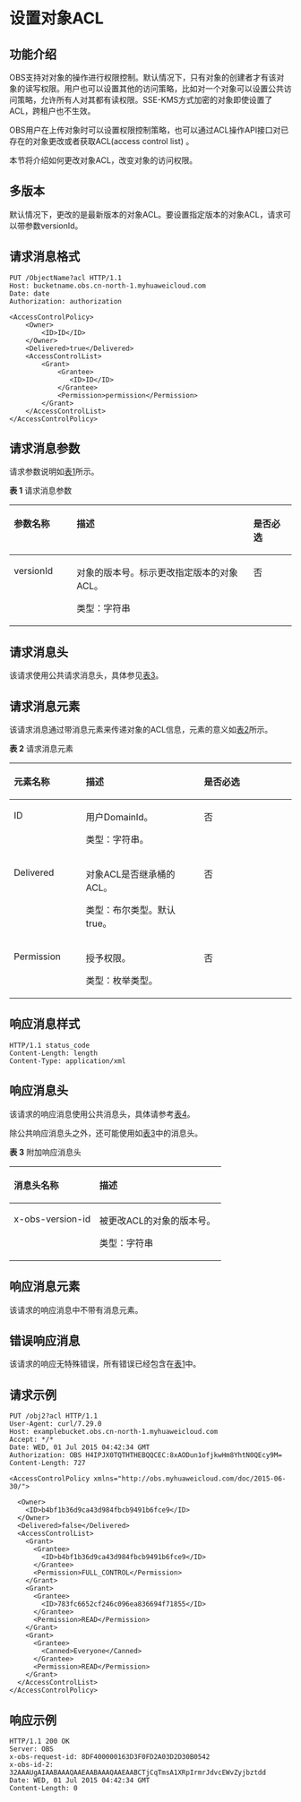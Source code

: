 # 设置对象ACL<a name="ZH-CN_TOPIC_0100846778"></a>

## 功能介绍<a name="section5584184924715"></a>

OBS支持对对象的操作进行权限控制。默认情况下，只有对象的创建者才有该对象的读写权限。用户也可以设置其他的访问策略，比如对一个对象可以设置公共访问策略，允许所有人对其都有读权限。SSE-KMS方式加密的对象即使设置了ACL，跨租户也不生效。

OBS用户在上传对象时可以设置权限控制策略，也可以通过ACL操作API接口对已存在的对象更改或者获取ACL\(access control list\) 。

本节将介绍如何更改对象ACL，改变对象的访问权限。

## 多版本<a name="section48384196"></a>

默认情况下，更改的是最新版本的对象ACL。要设置指定版本的对象ACL，请求可以带参数versionId。

## 请求消息格式<a name="section32804580"></a>

```
PUT /ObjectName?acl HTTP/1.1 
Host: bucketname.obs.cn-north-1.myhuaweicloud.com 
Date: date
Authorization: authorization

<AccessControlPolicy> 
    <Owner> 
        <ID>ID</ID> 
    </Owner> 
    <Delivered>true</Delivered>
    <AccessControlList> 
        <Grant> 
            <Grantee>
               <ID>ID</ID>
            </Grantee> 
            <Permission>permission</Permission> 
        </Grant> 
    </AccessControlList> 
</AccessControlPolicy>
```

## 请求消息参数<a name="section26805765"></a>

请求参数说明如[表1](#table44298471191845)所示。

**表 1**  请求消息参数

<a name="table44298471191845"></a>
<table><thead align="left"><tr id="row25509231"><th class="cellrowborder" valign="top" width="22.220000000000002%" id="mcps1.2.4.1.1"><p id="p52981853"><a name="p52981853"></a><a name="p52981853"></a><strong id="b7074630"><a name="b7074630"></a><a name="b7074630"></a>参数名称</strong></p>
</th>
<th class="cellrowborder" valign="top" width="62.629999999999995%" id="mcps1.2.4.1.2"><p id="p36174163"><a name="p36174163"></a><a name="p36174163"></a><strong id="b57132017"><a name="b57132017"></a><a name="b57132017"></a>描述</strong></p>
</th>
<th class="cellrowborder" valign="top" width="15.15%" id="mcps1.2.4.1.3"><p id="p64290664"><a name="p64290664"></a><a name="p64290664"></a><strong id="b41745067"><a name="b41745067"></a><a name="b41745067"></a>是否必选</strong></p>
</th>
</tr>
</thead>
<tbody><tr id="row25907270"><td class="cellrowborder" valign="top" width="22.220000000000002%" headers="mcps1.2.4.1.1 "><p id="p18114101"><a name="p18114101"></a><a name="p18114101"></a>versionId</p>
</td>
<td class="cellrowborder" valign="top" width="62.629999999999995%" headers="mcps1.2.4.1.2 "><p id="p57956065"><a name="p57956065"></a><a name="p57956065"></a>对象的版本号。标示更改指定版本的对象ACL。</p>
<p id="p51842537"><a name="p51842537"></a><a name="p51842537"></a>类型：字符串</p>
</td>
<td class="cellrowborder" valign="top" width="15.15%" headers="mcps1.2.4.1.3 "><p id="p38495930"><a name="p38495930"></a><a name="p38495930"></a>否</p>
</td>
</tr>
</tbody>
</table>

## 请求消息头<a name="section39925296"></a>

该请求使用公共请求消息头，具体参见[表3](REST-API介绍.md#table25197309)。

## 请求消息元素<a name="section23783351"></a>

该请求消息通过带消息元素来传递对象的ACL信息，元素的意义如[表2](#table6365150)所示。

**表 2**  请求消息元素

<a name="table6365150"></a>
<table><thead align="left"><tr id="row46397570"><th class="cellrowborder" valign="top" width="25.509999999999998%" id="mcps1.2.4.1.1"><p id="p106807"><a name="p106807"></a><a name="p106807"></a><strong id="b961269"><a name="b961269"></a><a name="b961269"></a>元素名称</strong></p>
</th>
<th class="cellrowborder" valign="top" width="41.839999999999996%" id="mcps1.2.4.1.2"><p id="p10753930"><a name="p10753930"></a><a name="p10753930"></a><strong id="b29676507"><a name="b29676507"></a><a name="b29676507"></a>描述</strong></p>
</th>
<th class="cellrowborder" valign="top" width="32.65%" id="mcps1.2.4.1.3"><p id="p54986906"><a name="p54986906"></a><a name="p54986906"></a><strong id="b25120114"><a name="b25120114"></a><a name="b25120114"></a>是否必选</strong></p>
</th>
</tr>
</thead>
<tbody><tr id="row21463316"><td class="cellrowborder" valign="top" width="25.509999999999998%" headers="mcps1.2.4.1.1 "><p id="p60807051"><a name="p60807051"></a><a name="p60807051"></a>ID</p>
</td>
<td class="cellrowborder" valign="top" width="41.839999999999996%" headers="mcps1.2.4.1.2 "><p id="p26424127"><a name="p26424127"></a><a name="p26424127"></a>用户DomainId。</p>
<p id="p36490555"><a name="p36490555"></a><a name="p36490555"></a>类型：字符串。</p>
</td>
<td class="cellrowborder" valign="top" width="32.65%" headers="mcps1.2.4.1.3 "><p id="p2944980"><a name="p2944980"></a><a name="p2944980"></a>否</p>
</td>
</tr>
<tr id="row4036034411024"><td class="cellrowborder" valign="top" width="25.509999999999998%" headers="mcps1.2.4.1.1 "><p id="p4238406111028"><a name="p4238406111028"></a><a name="p4238406111028"></a>Delivered</p>
</td>
<td class="cellrowborder" valign="top" width="41.839999999999996%" headers="mcps1.2.4.1.2 "><p id="p1055692911028"><a name="p1055692911028"></a><a name="p1055692911028"></a>对象ACL是否继承桶的ACL。</p>
<p id="p2790349711028"><a name="p2790349711028"></a><a name="p2790349711028"></a>类型：布尔类型。默认true。</p>
</td>
<td class="cellrowborder" valign="top" width="32.65%" headers="mcps1.2.4.1.3 "><p id="p4559078011028"><a name="p4559078011028"></a><a name="p4559078011028"></a>否</p>
</td>
</tr>
<tr id="row34127147"><td class="cellrowborder" valign="top" width="25.509999999999998%" headers="mcps1.2.4.1.1 "><p id="p12835559"><a name="p12835559"></a><a name="p12835559"></a>Permission</p>
</td>
<td class="cellrowborder" valign="top" width="41.839999999999996%" headers="mcps1.2.4.1.2 "><p id="p33047326"><a name="p33047326"></a><a name="p33047326"></a>授予权限。</p>
<p id="p28990484"><a name="p28990484"></a><a name="p28990484"></a>类型：枚举类型。</p>
</td>
<td class="cellrowborder" valign="top" width="32.65%" headers="mcps1.2.4.1.3 "><p id="p66527890"><a name="p66527890"></a><a name="p66527890"></a>否</p>
</td>
</tr>
</tbody>
</table>

## 响应消息样式<a name="section12723569"></a>

```
HTTP/1.1 status_code
Content-Length: length
Content-Type: application/xml
```

## 响应消息头<a name="section47403265"></a>

该请求的响应消息使用公共消息头，具体请参考[表4](REST-API介绍.md#d0e686)。

除公共响应消息头之外，还可能使用如[表3](#table21765641102739)中的消息头。

**表 3**  附加响应消息头

<a name="table21765641102739"></a>
<table><thead align="left"><tr id="row52223563"><th class="cellrowborder" valign="top" width="40.400000000000006%" id="mcps1.2.3.1.1"><p id="p2250249"><a name="p2250249"></a><a name="p2250249"></a>消息头名称</p>
</th>
<th class="cellrowborder" valign="top" width="59.599999999999994%" id="mcps1.2.3.1.2"><p id="p48052491"><a name="p48052491"></a><a name="p48052491"></a>描述</p>
</th>
</tr>
</thead>
<tbody><tr id="row67046586"><td class="cellrowborder" valign="top" width="40.400000000000006%" headers="mcps1.2.3.1.1 "><p id="p62064381"><a name="p62064381"></a><a name="p62064381"></a>x-obs-version-id</p>
</td>
<td class="cellrowborder" valign="top" width="59.599999999999994%" headers="mcps1.2.3.1.2 "><p id="p61158973"><a name="p61158973"></a><a name="p61158973"></a>被更改ACL的对象的版本号。</p>
<p id="p13559847"><a name="p13559847"></a><a name="p13559847"></a>类型：字符串</p>
</td>
</tr>
</tbody>
</table>

## 响应消息元素<a name="section23976207"></a>

该请求的响应消息中不带有消息元素。

## 错误响应消息<a name="section14459276"></a>

该请求的响应无特殊错误，所有错误已经包含在[表1](错误码列表.md#d0e843)中。

## 请求示例<a name="section817219485150"></a>

```
PUT /obj2?acl HTTP/1.1
User-Agent: curl/7.29.0
Host: examplebucket.obs.cn-north-1.myhuaweicloud.com
Accept: */*
Date: WED, 01 Jul 2015 04:42:34 GMT
Authorization: OBS H4IPJX0TQTHTHEBQQCEC:8xAODun1ofjkwHm8YhtN0QEcy9M=
Content-Length: 727

<AccessControlPolicy xmlns="http://obs.myhuaweicloud.com/doc/2015-06-30/">
  
  <Owner> 
    <ID>b4bf1b36d9ca43d984fbcb9491b6fce9</ID> 
  </Owner>  
  <Delivered>false</Delivered>
  <AccessControlList> 
    <Grant> 
      <Grantee> 
        <ID>b4bf1b36d9ca43d984fbcb9491b6fce9</ID> 
      </Grantee>  
      <Permission>FULL_CONTROL</Permission> 
    </Grant>  
    <Grant> 
      <Grantee> 
        <ID>783fc6652cf246c096ea836694f71855</ID> 
      </Grantee>  
      <Permission>READ</Permission>
    </Grant>  
    <Grant> 
      <Grantee> 
        <Canned>Everyone</Canned> 
      </Grantee>  
      <Permission>READ</Permission> 
    </Grant> 
  </AccessControlList> 
</AccessControlPolicy>
```

## 响应示例<a name="section1981019229519"></a>

```
HTTP/1.1 200 OK
Server: OBS
x-obs-request-id: 8DF400000163D3F0FD2A03D2D30B0542
x-obs-id-2: 32AAAUgAIAABAAAQAAEAABAAAQAAEAABCTjCqTmsA1XRpIrmrJdvcEWvZyjbztdd
Date: WED, 01 Jul 2015 04:42:34 GMT
Content-Length: 0
```


